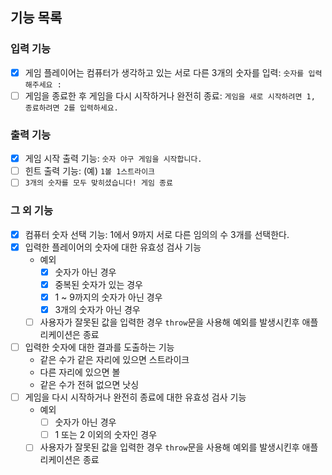 ## 기능 목록

### 입력 기능

- [x] 게임 플레이어는 컴퓨터가 생각하고 있는 서로 다른 3개의 숫자를 입력: `숫자를 입력해주세요 : `
- [ ] 게임을 종료한 후 게임을 다시 시작하거나 완전히 종료: `게임을 새로 시작하려면 1, 종료하려면 2를 입력하세요.`

### 출력 기능

- [x] 게임 시작 출력 기능: `숫자 야구 게임을 시작합니다.`
- [ ] 힌트 출력 기능: (예) `1볼 1스트라이크`
- [ ] `3개의 숫자를 모두 맞히셨습니다! 게임 종료`

### 그 외 기능

- [x] 컴퓨터 숫자 선택 기능: 1에서 9까지 서로 다른 임의의 수 3개를 선택한다.
- [x] 입력한 플레이어의 숫자에 대한 유효성 검사 기능
  - 예외
    - [x] 숫자가 아닌 경우
    - [x] 중복된 숫자가 있는 경우
    - [x] 1 ~ 9까지의 숫자가 아닌 경우
    - [x] 3개의 숫자가 아닌 경우
  - [ ] 사용자가 잘못된 값을 입력한 경우 `throw`문을 사용해 예외를 발생시킨후 애플리케이션은 종료
- [ ] 입력한 숫자에 대한 결과를 도출하는 기능
  - 같은 수가 같은 자리에 있으면 스트라이크
  - 다른 자리에 있으면 볼
  - 같은 수가 전혀 없으면 낫싱
- [ ] 게임을 다시 시작하거나 완전히 종료에 대한 유효성 검사 기능
  - 예외
    - [ ] 숫자가 아닌 경우
    - [ ] 1 또는 2 이외의 숫자인 경우
  - [ ] 사용자가 잘못된 값을 입력한 경우 `throw`문을 사용해 예외를 발생시킨후 애플리케이션은 종료
